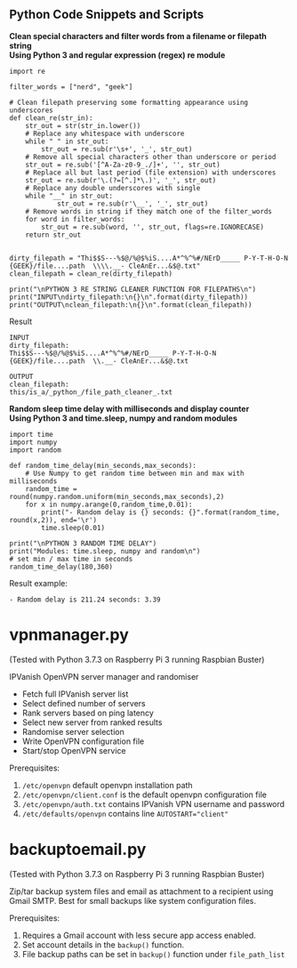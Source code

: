 ## Python Code Snippets and Scripts

**Clean special characters and filter words from a filename or filepath string**  
**Using Python 3 and regular expression (regex) re module**
```
import re

filter_words = ["nerd", "geek"]

# Clean filepath preserving some formatting appearance using underscores
def clean_re(str_in):
    str_out = str(str_in.lower())
    # Replace any whitespace with underscore
    while " " in str_out:
        str_out = re.sub(r'\s+', '_', str_out)
    # Remove all special characters other than underscore or period
    str_out = re.sub('[^A-Za-z0-9_./]+', '', str_out)
    # Replace all but last period (file extension) with underscores
    str_out = re.sub(r'\.(?=[^.]*\.)', '_', str_out)
    # Replace any double underscores with single
    while "__" in str_out:
            str_out = re.sub(r'\__', '_', str_out)
    # Remove words in string if they match one of the filter_words
    for word in filter_words:
        str_out = re.sub(word, '', str_out, flags=re.IGNORECASE)
    return str_out


dirty_filepath = "Thi$$S---%$@/%@$%iS....A*^%^%#/NErD_____ P-Y-T-H-O-N {GEEK}/file....path  \\\\.__- CleAnEr...&$@.txt"
clean_filepath = clean_re(dirty_filepath)

print("\nPYTHON 3 RE STRING CLEANER FUNCTION FOR FILEPATHS\n")
print("INPUT\ndirty_filepath:\n{}\n".format(dirty_filepath))
print("OUTPUT\nclean_filepath:\n{}\n".format(clean_filepath))
```
Result
```
INPUT
dirty_filepath:
Thi$$S---%$@/%@$%iS....A*^%^%#/NErD_____ P-Y-T-H-O-N {GEEK}/file....path  \\.__- CleAnEr...&$@.txt

OUTPUT
clean_filepath:
this/is_a/_python_/file_path_cleaner_.txt
```
**Random sleep time delay with milliseconds and display counter**  
**Using Python 3 and time.sleep, numpy and random modules**
```
import time
import numpy
import random

def random_time_delay(min_seconds,max_seconds):
    # Use Numpy to get random time between min and max with milliseconds
    random_time = round(numpy.random.uniform(min_seconds,max_seconds),2)
    for x in numpy.arange(0,random_time,0.01):
        print("- Random delay is {} seconds: {}".format(random_time, round(x,2)), end='\r')
        time.sleep(0.01)

print("\nPYTHON 3 RANDOM TIME DELAY")
print("Modules: time.sleep, numpy and random\n")
# set min / max time in seconds
random_time_delay(180,360)
```
Result example:
```
- Random delay is 211.24 seconds: 3.39
```


# vpnmanager.py
(Tested with Python 3.7.3 on Raspberry Pi 3 running Raspbian Buster)

IPVanish OpenVPN server manager and randomiser
- Fetch full IPVanish server list
- Select defined number of servers
- Rank servers based on ping latency
- Select new server from ranked results
- Randomise server selection
- Write OpenVPN configuration file
- Start/stop OpenVPN service

Prerequisites:
1. `/etc/openvpn` default openvpn installation path
2. `/etc/openvpn/client.conf` is the default openvpn configuration file
3. `/etc/openvpn/auth.txt` contains IPVanish VPN username and password
4. `/etc/defaults/openvpn` contains line `AUTOSTART="client"`

# backuptoemail.py
(Tested with Python 3.7.3 on Raspberry Pi 3 running Raspbian Buster)

Zip/tar backup system files and email as attachment to a
recipient using Gmail SMTP. Best for small backups like
system configuration files.

Prerequisites:
1. Requires a Gmail account with less secure app access enabled.
2. Set account details in the `backup()` function.
3. File backup paths can be set in `backup()` function under `file_path_list`
